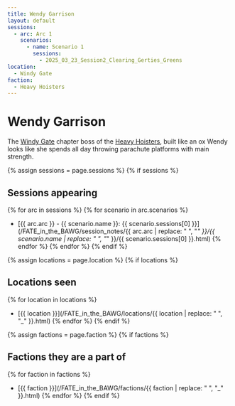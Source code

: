 ```yaml
---
title: Wendy Garrison
layout: default
sessions:
  - arc: Arc 1
    scenarios:
      - name: Scenario 1
        sessions:
          - 2025_03_23_Session2_Clearing_Gerties_Greens
location:
  - Windy Gate
faction:
  - Heavy Hoisters
---
```


# Wendy Garrison
The [Windy Gate](/FATE_in_the_BAWG/locations/Windy_Gate.html) chapter boss of the [Heavy Hoisters](/FATE_in_the_BAWG/factions/heavy_hoisters.html), built like an ox Wendy looks like she spends all day throwing parachute platforms with main strength.


{% assign sessions = page.sessions %}
{% if sessions %}
## Sessions appearing
{% for arc in sessions %}
{% for scenario in arc.scenarios %}
- [{{ arc.arc }} - {{ scenario.name }}: {{ scenario.sessions[0] }}](/FATE_in_the_BAWG/session_notes/{{ arc.arc | replace: " ", "_" }}/{{ scenario.name | replace: " ", "_" }}/{{ scenario.sessions[0] }}.html)
{% endfor %}
{% endfor %}
{% endif %}

{% assign locations = page.location %}
{% if locations %}
## Locations seen
{% for location in locations %}
- [{{ location }}](/FATE_in_the_BAWG/locations/{{ location | replace: " ", "_" }}.html)
{% endfor %}
{% endif %}

{% assign factions = page.faction %}
{% if factions %}
## Factions they are a part of
{% for faction in factions %}
- [{{ faction }}](/FATE_in_the_BAWG/factions/{{ faction | replace: " ", "_" }}.html)
{% endfor %}
{% endif %}